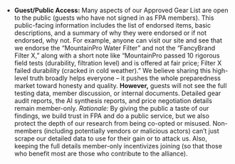- **Guest/Public Access:** Many aspects of our Approved Gear List are open to the public (guests who have not signed in as FPA members). This public-facing information includes the list of endorsed items, basic descriptions, and a summary of why they were endorsed or if not endorsed, why not. For example, anyone can visit our site and see that we endorse the “MountainPro Water Filter” and not the “FancyBrand Filter X,” along with a short note like “MountainPro passed 10 rigorous field tests (durability, filtration level) and is offered at fair price; Filter X failed durability (cracked in cold weather).” We believe sharing this high-level truth broadly helps everyone – it pushes the whole preparedness market toward honesty and quality. **However,** guests will not see the full testing data, member discussion, or internal documents. Detailed gear audit reports, the AI synthesis reports, and price negotiation details remain member-only. _Rationale:_ By giving the public a taste of our findings, we build trust in FPA and do a public service, but we also protect the depth of our research from being co-opted or misused. Non-members (including potentially vendors or malicious actors) can’t just scrape our detailed data to use for their gain or to attack us. Also, keeping the full details member-only incentivizes joining (so that those who benefit most are those who contribute to the alliance).